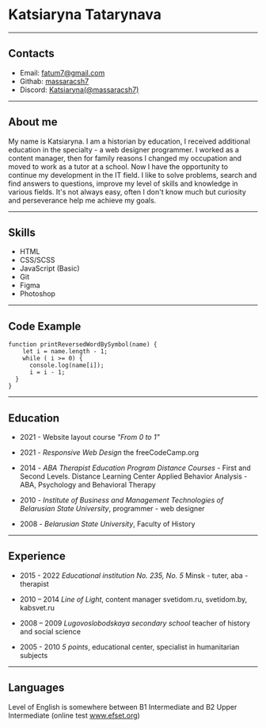 # Katsiaryna Tatarynava #

***************************

## Contacts ##

* Email: <fatum7@gmail.com>
* Githab: [massaracsh7](https://github.com/massaracsh7)
* Discord: [Katsiaryna(@massaracsh7)](https://discordapp.com/users/516715744646660106)

***************************

## About me ##

My name is Katsiaryna. I am a historian by education, I received additional education in the specialty - a web designer programmer. I worked as a content manager, then for family reasons I changed my occupation and moved to work as a tutor at a school. Now I have the opportunity to continue my development in the IT field.
I like to solve problems, search and find answers to questions, improve my level of skills and knowledge in various fields. It's not always easy, often I don't know much
but curiosity and perseverance help me achieve my goals.

***************************

## Skills ##

* HTML
* CSS/SCSS
* JavaScript (Basic)
* Git
* Figma
* Photoshop

***************************

## Code Example ##

```
function printReversedWordBySymbol(name) {
    let i = name.length - 1;
    while ( i >= 0) {
      console.log(name[i]);
      i = i - 1;
  }
} 
```

***************************

## Education ##

* 2021 - Website layout course *"From 0 to 1"*

* 2021 - *Responsive Web Design* the freeCodeCamp.org

* 2014 - *ABA Therapist Education Program Distance Courses* - First and Second Levels. Distance Learning Center Applied Behavior Analysis - ABA, Psychology and Behavioral Therapy

* 2010 - *Institute of Business and Management Technologies of Belarusian State University*, programmer - web designer

* 2008 - *Belarusian State University*, Faculty of History

***************************

## Experience ##

* 2015 - 2022 *Educational institution No. 235, No. 5* Minsk - tuter, aba - therapist

* 2010 – 2014 *Line of Light*, content manager svetidom.ru, svetidom.by, kabsvet.ru

* 2008 – 2009 *Lugovoslobodskaya secondary school* teacher of history and social science

* 2005 - 2010 *5 points*, educational center, specialist in humanitarian subjects

***************************

## Languages ##

Level of English is somewhere between B1 Intermediate and B2 Upper Intermediate (online test www.efset.org)